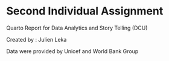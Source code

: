 # Second Individual Assignment

Quarto Report for Data Analytics and Story Telling (DCU)

Created by : Julien Leka

Data were provided by Unicef and World Bank Group
